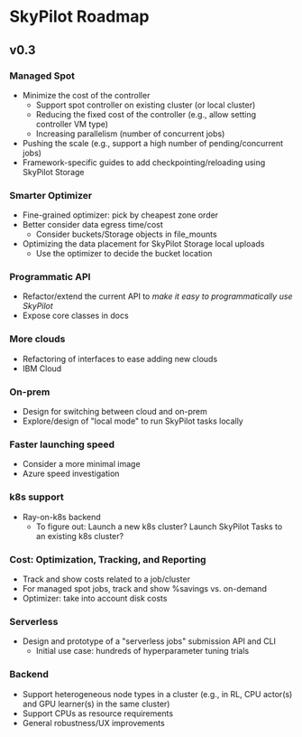 # SkyPilot Roadmap

## v0.3

### Managed Spot
- Minimize the cost of the controller
  - Support spot controller on existing cluster (or local cluster)
  - Reducing the fixed cost of the controller (e.g., allow setting controller VM type)
  - Increasing parallelism (number of concurrent jobs)
- Pushing the scale (e.g., support a high number of pending/concurrent jobs)
- Framework-specific guides to add checkpointing/reloading using SkyPilot Storage

### Smarter Optimizer
- Fine-grained optimizer: pick by cheapest zone order
- Better consider data egress time/cost
  - Consider buckets/Storage objects in file_mounts
- Optimizing the data placement for SkyPilot Storage local uploads
  - Use the optimizer to decide the bucket location

### Programmatic API
- Refactor/extend the current API to *make it easy to programmatically use SkyPilot*
- Expose core classes in docs

### More clouds
- Refactoring of interfaces to ease adding new clouds
- IBM Cloud

### On-prem
- Design for switching between cloud and on-prem
- Explore/design of "local mode" to run SkyPilot tasks locally

### Faster launching speed
- Consider a more minimal image
- Azure speed investigation

### k8s support
- Ray-on-k8s backend
  - To figure out: Launch a new k8s cluster? Launch SkyPilot Tasks to an existing k8s cluster?

### Cost: Optimization, Tracking, and Reporting
- Track and show costs related to a job/cluster
- For managed spot jobs, track and show %savings vs. on-demand
- Optimizer: take into account disk costs

### Serverless
- Design and prototype of a "serverless jobs" submission API and CLI
  - Initial use case: hundreds of hyperparameter tuning trials

### Backend
- Support heterogeneous node types in a cluster (e.g., in RL, CPU actor(s) and GPU learner(s) in the same cluster)
- Support CPUs as resource requirements
- General robustness/UX improvements

